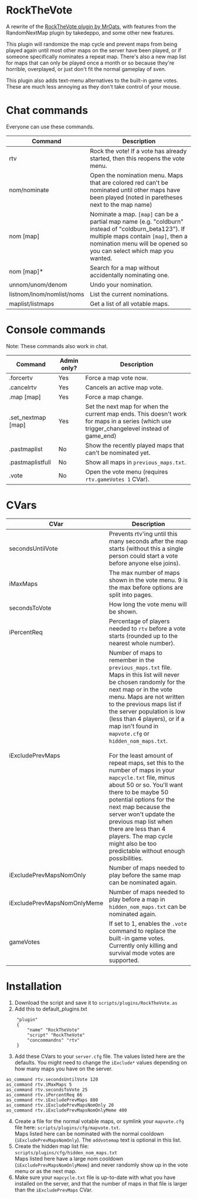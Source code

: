 # RockTheVote
A rewrite of the [RockTheVote plugin by MrOats](https://github.com/MrOats/AngelScript_SC_Plugins/wiki/RockTheVote.as), with features from the RandomNextMap plugin by takedeppo, and some other new features.  


This plugin will randomize the map cycle and prevent maps from being played again until most other maps on the server have been played, or if someone specifically nominates a repeat map.
There's also a new map list for maps that can only be played once a month or so because they're horrible, overplayed, or just don't fit the normal gameplay of sven.

This plugin also adds text-menu alternatives to the built-in game votes. These are much less annoying as they don't take control of your mouse.

# Chat commands

Everyone can use these commands.

| Command | Description |
| --- | --- |
| rtv | Rock the vote! If a vote has already started, then this reopens the vote menu. |
| nom/nominate | Open the nomination menu. Maps that are colored red can't be nominated until other maps have been played (noted in paretheses next to the map name) |
| nom [map] | Nominate a map. `[map]` can be a partial map name (e.g. "coldburn" instead of "coldburn_beta123"). If multiple maps contain `[map]`, then a nomination menu will be opened so you can select which map you wanted. |
| nom [map]* | Search for a map without accidentally nominating one. |
| unnom/unom/denom | Undo your nomination. |
| listnom/lnom/nomlist/noms | List the current nominations. |
| maplist/listmaps | Get a list of all votable maps. |

# Console commands

Note: These commands also work in chat.

| Command | Admin only? | Description |
| --- | --- | --- |
| .forcertv | Yes | Force a map vote now. |
| .cancelrtv | Yes | Cancels an active map vote. |
| .map [map] | Yes | Force a map change. |
| .set_nextmap [map] | Yes | Set the next map for when the current map ends. This doesn't work for maps in a series (which use trigger_changelevel instead of game_end) |
| .pastmaplist | No | Show the recently played maps that can't be nominated yet. |
| .pastmaplistfull | No | Show all maps in `previous_maps.txt`. |
| .vote | No | Open the vote menu (requires `rtv.gameVotes 1` CVar). |

# CVars
| CVar | Description |
| --- | --- |
| secondsUntilVote | Prevents rtv'ing until this many seconds after the map starts (without this a single person could start a vote before anyone else joins). |
| iMaxMaps | The max number of maps shown in the vote menu. 9 is the max before options are split into pages. |
| secondsToVote | How long the vote menu will be shown. |
| iPercentReq | Percentage of players needed to `rtv` before a vote starts (rounded up to the nearest whole number). |
| iExcludePrevMaps | Number of maps to remember in the `previous_maps.txt` file. Maps in this list will never be chosen randomly for the next map or in the vote menu. Maps are not written to the previous maps list if the server population is low (less than 4 players), or if a map isn't found in `mapvote.cfg` or `hidden_nom_maps.txt`. <br /><br /> For the least amount of repeat maps, set this to the number of maps in your `mapcycle.txt` file, minus about 50 or so. You'll want there to be maybe 50 potential options for the next map because the server won't update the previous map list when there are less than 4 players. The map cycle might also be too predictable without enough possibilities. |
| iExcludePrevMapsNomOnly | Number of maps needed to play before the same map can be nominated again. |
| iExcludePrevMapsNomOnlyMeme | Number of maps needed to play before a map in `hidden_nom_maps.txt` can be nominated again. |
| gameVotes | If set to 1, enables the `.vote` command to replace the built-in game votes. Currently only killing and survival mode votes are supported. |

# Installation
1. Download the script and save it to `scripts/plugins/RockTheVote.as`
1. Add this to default_plugins.txt
```
    "plugin"
    {
        "name" "RockTheVote"
        "script" "RockTheVote"
        "concommandns" "rtv"
    }
```
3. Add these CVars to your `server.cfg` file. The values listed here are the defaults. You might need to change the `iExclude*` values depending on how many maps you have on the server.  
```
as_command rtv.secondsUntilVote 120
as_command rtv.iMaxMaps 5
as_command rtv.secondsToVote 25
as_command rtv.iPercentReq 66
as_command rtv.iExcludePrevMaps 800
as_command rtv.iExcludePrevMapsNomOnly 20
as_command rtv.iExcludePrevMapsNomOnlyMeme 400
```
4. Create a file for the normal votable maps, or symlink your `mapvote.cfg` file here: `scripts/plugins/cfg/mapvote.txt`.  
Maps listed here can be nominated with the normal cooldown (`iExcludePrevMapsNomOnly`). The `addvotemap` text is optional in this list.
5. Create the hidden map list file: `scripts/plugins/cfg/hidden_nom_maps.txt`  
Maps listed here have a large nom cooldown (`iExcludePrevMapsNomOnlyMeme`) and never randomly show up in the vote menu or as the next map.
6. Make sure your `mapcycle.txt` file is up-to-date with what you have installed on the server, and that the number of maps in that file is larger than the `iExcludePrevMaps` CVar.
